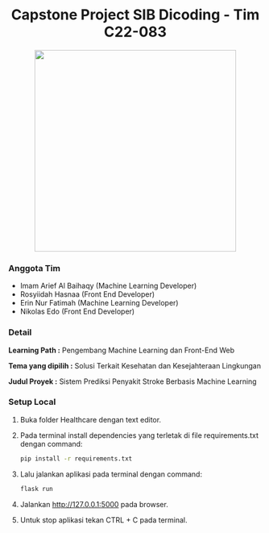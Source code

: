<h1 align="center">Capstone Project SIB Dicoding - Tim C22-083</h1>
<p align="center"> 
   <img src="https://github.com/Arief-netizen/Portofolio-Proyek-DataScience-ML-AI/assets/56224972/8667243a-0651-4a81-a561-3a902c95c602" height="400">
</p>

### Anggota Tim
- Imam Arief Al Baihaqy (Machine Learning Developer)
- Rosyiidah Hasnaa (Front End Developer)
- Erin Nur Fatimah (Machine Learning Developer)
- Nikolas Edo (Front End Developer)

### Detail
**Learning Path :** Pengembang Machine Learning dan Front-End Web

**Tema yang dipilih :** Solusi Terkait Kesehatan dan Kesejahteraan Lingkungan

**Judul Proyek :** Sistem Prediksi Penyakit Stroke Berbasis Machine Learning

### Setup Local

1. Buka folder Healthcare dengan text editor.

2. Pada terminal install dependencies yang terletak di file requirements.txt dengan command:
    ```bash
    pip install -r requirements.txt
    ```

3. Lalu jalankan aplikasi pada terminal dengan command:
    ```bash
    flask run
    ```

4. Jalankan http://127.0.0.1:5000 pada browser.

5. Untuk stop aplikasi tekan CTRL + C pada terminal.
